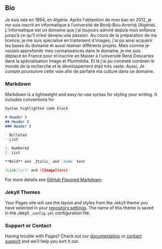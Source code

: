 ## Bio

Je suis née en 1994, en Algérie. Après l'obtention de mon bac en 2012, je me suis inscrit en informatique à l’université de Bordj-Bou-Arreridj (Algérie). L’informatique est un domaine que j'ai toujours admiré depuis mon enfance jusqu’à ce qu’il m’est devenu une passion. Au cours de la préparation de ma licence, je me suis spécialisé en traitement d'images, j'ai pu ainsi acquérir les bases du domaine et aussi réaliser différents projets. Mais comme je voulais approfondir mes connaissances dans le domaine, je me suis déplacé en France pour m’inscrire en Master à l'université René Descartes dans la spécialisation Image et Plurimédia. Et là j'ai pu constaté combien le monde de la recherche et le développement était très vaste. Aussi, Je compte poursuivre cette voie afin de parfaire ma culture dans ce domaine.

### Markdown

Markdown is a lightweight and easy-to-use syntax for styling your writing. It includes conventions for

```markdown
Syntax highlighted code block

# Header 1
## Header 2
### Header 3

- Bulleted
- List

1. Numbered
2. List

**Bold** and _Italic_ and `Code` text

[Link](url) and ![Image](src)
```

For more details see [GitHub Flavored Markdown](https://guides.github.com/features/mastering-markdown/).

### Jekyll Themes

Your Pages site will use the layout and styles from the Jekyll theme you have selected in your [repository settings](https://github.com/TMed34/TMed34.github.io/settings). The name of this theme is saved in the Jekyll `_config.yml` configuration file.

### Support or Contact

Having trouble with Pages? Check out our [documentation](https://help.github.com/categories/github-pages-basics/) or [contact support](https://github.com/contact) and we’ll help you sort it out.
